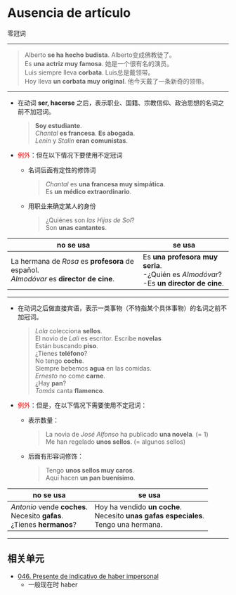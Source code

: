 # Ausencia de artículo
零冠词

----

> Alberto **se ha hecho budista**. Alberto变成佛教徒了。
> <br>
> Es **una actriz muy famosa**. 她是一个很有名的演员。
> <br>
> Luis siempre lleva **corbata**. Luis总是戴领带。
> <br>
> Hoy lleva **un corbata muy original**. 他今天戴了一条新奇的领带。

----

* 在动词 **ser, hacerse** 之后，表示职业、国籍、宗教信仰、政治思想的名词之前不加冠词。
  > **Soy estudiante**. <br>
  > _Chantal_ **es francesa**. **Es abogada**. <br>
  > _Lenin_ y _Stalin_ **eran comunistas**.

* <font color="red">例外</font>：但在以下情况下要使用不定冠词
  * 名词后面有定性的修饰词
    > _Chantal_ es **una francesa muy simpática**. <br>
    > Es **un médico extraordinario**.

  * 用职业来确定某人的身份
    > ¿Quiénes son _las Hijas de Sol_? <br>
    > Son **unas cantantes**.


| no se usa | se usa |
| --- | --- |
| La hermana de _Rosa_ es **profesora** de español. <br> _Almodóvar_ es **director de cine**. | Es **una profesora muy seria**. <br> -¿Quién es _Almodóvar_? <br> -Es **un director de cine**. |

----

* 在动词之后做直接宾语，表示一类事物（不特指某个具体事物）的名词之前不加冠词。
  > _Lola_ colecciona **sellos**. <br>
  > El novio de _Lali_ es escritor. Escribe **novelas**   <br>
  > Están buscando **piso**. <br>
  > ¿Tienes **teléfono**? <br>
  > No tengo **coche**. <br>
  > Siempre bebemos **agua** en las comidas. <br>
  > _Ernesto_ no come **carne**. <br>
  > ¿Hay **pan**? <br>
  > _Tomás_ canta **flamenco**.

* <font color="red">例外</font>：但是，在以下情况下需要使用不定冠词：
  * 表示数量：
    > La novia de _José Alfonso_ ha publicado **una novela**. (= 1) <br>
    > Me han regelado **unos sellos**. (= algunos sellos)

  * 后面有形容词修饰：
    > Tengo **unos sellos muy caros**. <br>
    > Aquí hacen **un pan buenísimo**.

| no se usa | se usa |
| --- | --- |
| _Antonio_ vende **coches**. <br> Necesito **gafas**. <br> ¿Tienes **hermanos**? | Hoy ha vendido **un coche**. <br> Necesito **unas gafas especiales**. <br> Tengo una hermana.|

-----

## 相关单元
- [046. Presente de indicativo de haber impersonal](047-hay-un-vaso-en-la-mesa.md)
  - 一般现在时 haber
